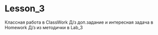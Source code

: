 # Lesson_3
Классная работа в ClassWork
Д/з  доп.задание и интересная задача в Homework
Д/з из методички в Lab_3 
